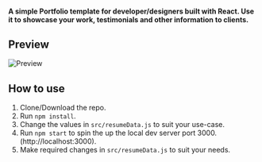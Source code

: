 
#### A simple Portfolio template for developer/designers built with React. Use it to showcase your work, testimonials and other information to clients.

## Preview
![Preview](https://swikriti04.github.io/MyPortfolio/)

## How to use
1. Clone/Download the repo.
2. Run  ``` npm install ```.
3. Change the values in ```src/resumeData.js``` to suit your use-case.
4. Run ```npm start``` to spin the up the local dev server port 3000.(http://localhost:3000).
5. Make required changes in ```src/resumeData.js``` to suit your needs.

